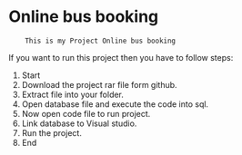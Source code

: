 # Online bus booking
		This is my Project Online bus booking
If you want to run this project then you have to follow steps:
1) Start
2) Download the project rar file form github.
3) Extract file into your folder. 
4) Open database file and execute the code into sql.
5) Now open code file to run project.
6) Link database to Visual studio.
7) Run the project.
8) End
